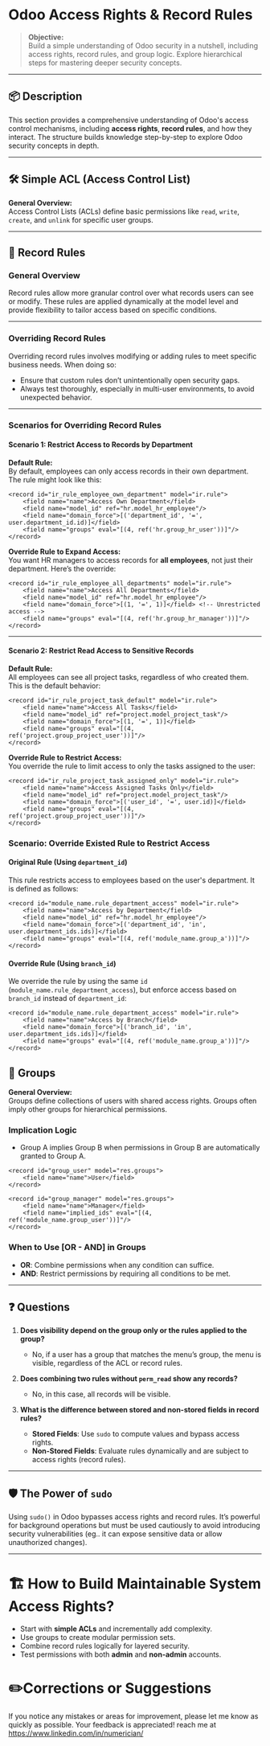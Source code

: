 # Odoo Access Rights & Record Rules

> **Objective:**  
> Build a simple  understanding of Odoo security in a nutshell, including access rights, record rules, and group logic. Explore hierarchical steps for mastering deeper security concepts.

---

## 📦 Description

This section provides a comprehensive understanding of Odoo's access control mechanisms, including **access rights**, **record rules**, and how they interact. The structure builds knowledge step-by-step to explore Odoo security concepts in depth.

---

## 🛠 Simple ACL (Access Control List)

**General Overview:**  
Access Control Lists (ACLs) define basic permissions like `read`, `write`, `create`, and `unlink` for specific user groups.

---

## 📜 Record Rules

### **General Overview**

Record rules allow more granular control over what records users can see or modify. These rules are applied dynamically at the model level and provide flexibility to tailor access based on specific conditions.

---

### **Overriding Record Rules**

Overriding record rules involves modifying or adding rules to meet specific business needs. When doing so:

- Ensure that custom rules don’t unintentionally open security gaps.
- Always test thoroughly, especially in multi-user environments, to avoid unexpected behavior.

---

### **Scenarios for Overriding Record Rules**

#### **Scenario 1: Restrict Access to Records by Department**

**Default Rule:**  
By default, employees can only access records in their own department. The rule might look like this:

~~~
<record id="ir_rule_employee_own_department" model="ir.rule">
    <field name="name">Access Own Department</field>
    <field name="model_id" ref="hr.model_hr_employee"/>
    <field name="domain_force">[('department_id', '=', user.department_id.id)]</field>
    <field name="groups" eval="[(4, ref('hr.group_hr_user'))]"/>
</record>
~~~

**Override Rule to Expand Access:**  
You want HR managers to access records for **all employees**, not just their department. Here’s the override:

~~~
<record id="ir_rule_employee_all_departments" model="ir.rule">
    <field name="name">Access All Departments</field>
    <field name="model_id" ref="hr.model_hr_employee"/>
    <field name="domain_force">[(1, '=', 1)]</field> <!-- Unrestricted access -->
    <field name="groups" eval="[(4, ref('hr.group_hr_manager'))]"/>
</record>
~~~

---

#### **Scenario 2: Restrict Read Access to Sensitive Records**

**Default Rule:**  
All employees can see all project tasks, regardless of who created them. This is the default behavior:

~~~
<record id="ir_rule_project_task_default" model="ir.rule">
    <field name="name">Access All Tasks</field>
    <field name="model_id" ref="project.model_project_task"/>
    <field name="domain_force">[(1, '=', 1)]</field>
    <field name="groups" eval="[(4, ref('project.group_project_user'))]"/>
</record>
~~~

**Override Rule to Restrict Access:**  
You override the rule to limit access to only the tasks assigned to the user:

~~~
<record id="ir_rule_project_task_assigned_only" model="ir.rule">
    <field name="name">Access Assigned Tasks Only</field>
    <field name="model_id" ref="project.model_project_task"/>
    <field name="domain_force">[('user_id', '=', user.id)]</field>
    <field name="groups" eval="[(4, ref('project.group_project_user'))]"/>
</record>
~~~

### **Scenario: Override Existed Rule to Restrict Access**

#### **Original Rule (Using `department_id`)**

This rule restricts access to employees based on the user's department. It is defined as follows:

~~~
<record id="module_name.rule_department_access" model="ir.rule">
    <field name="name">Access by Department</field>
    <field name="model_id" ref="hr.model_hr_employee"/>
    <field name="domain_force">[('department_id', 'in', user.department_ids.ids)]</field>
    <field name="groups" eval="[(4, ref('module_name.group_a'))]"/>
</record>
~~~

#### **Override Rule (Using `branch_id`)**

We override the rule by using the same `id` (`module_name.rule_department_access`), but enforce access based on `branch_id` instead of `department_id`:

~~~
<record id="module_name.rule_department_access" model="ir.rule">
    <field name="name">Access by Branch</field>
    <field name="domain_force">[('branch_id', 'in', user.department_ids.ids)]</field>
    <field name="groups" eval="[(4, ref('module_name.group_a'))]"/>
</record>
~~~

## 👥 Groups

**General Overview:**  
Groups define collections of users with shared access rights. Groups often imply other groups for hierarchical permissions.

### **Implication Logic**
- Group A implies Group B when permissions in Group B are automatically granted to Group A.

~~~
<record id="group_user" model="res.groups">
    <field name="name">User</field>
</record>

<record id="group_manager" model="res.groups">
    <field name="name">Manager</field>
    <field name="implied_ids" eval="[(4, ref('module_name.group_user'))]"/>
</record>
~~~
  
### **When to Use [OR - AND] in Groups**
- **OR**: Combine permissions when any condition can suffice.
- **AND**: Restrict permissions by requiring all conditions to be met.

---

## ❓ Questions

1. **Does visibility depend on the group only or the rules applied to the group?**  
   - No, if a user has a group that matches the menu’s group, the menu is visible, regardless of the ACL or record rules.

2. **Does combining two rules without `perm_read` show any records?**  
   - No, in this case, all records will be visible.

3. **What is the difference between stored and non-stored fields in record rules?**  
   - **Stored Fields**: Use `sudo` to compute values and bypass access rights.  
   - **Non-Stored Fields**: Evaluate rules dynamically and are subject to access rights (record rules).

---

## 🛡 The Power of `sudo`

Using `sudo()` in Odoo bypasses access rights and record rules. It’s powerful for background operations but must be used cautiously to avoid introducing security vulnerabilities (eg.. it can expose sensitive data or allow unauthorized changes).

---

# 🏗 How to Build Maintainable System Access Rights?

- Start with **simple ACLs** and incrementally add complexity.
- Use groups to create modular permission sets.
- Combine record rules logically for layered security.
- Test permissions with both **admin** and **non-admin** accounts.

# ✏️**Corrections or Suggestions**

If you notice any mistakes or areas for improvement, please let me know as quickly as possible. Your feedback is appreciated! reach me at https://www.linkedin.com/in/numerician/
